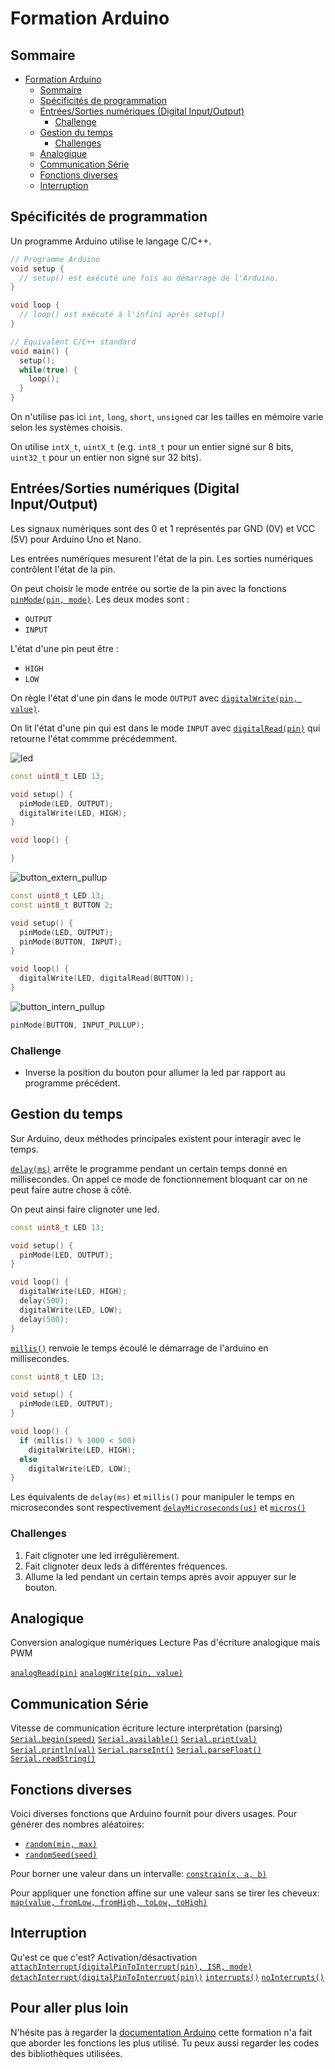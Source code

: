 # Formation Arduino

## Sommaire

<!-- TOC -->

- [Formation Arduino](#formation-arduino)
  - [Sommaire](#sommaire)
  - [Spécificités de programmation](#sp%C3%A9cificit%C3%A9s-de-programmation)
  - [Entrées/Sorties numériques (Digital Input/Output)](#entr%C3%A9essorties-num%C3%A9riques-digital-inputoutput)
    - [Challenge](#challenge)
  - [Gestion du temps](#gestion-du-temps)
    - [Challenges](#challenges)
  - [Analogique](#analogique)
  - [Communication Série](#communication-s%C3%A9rie)
  - [Fonctions diverses](#fonctions-diverses)
  - [Interruption](#interruption)

<!-- /TOC -->

## Spécificités de programmation
Un programme Arduino utilise le langage C/C++.
```c++
// Programme Arduino
void setup {
  // setup() est exécuté une fois au démarrage de l'Arduino.
}

void loop {
  // loop() est exécuté à l'infini après setup()
}

// Équivalent C/C++ standard
void main() {
  setup();
  while(true) {
    loop();
  }
}
```

On n'utilise pas ici `int`, `long`, `short`, `unsigned` car les tailles en mémoire varie selon les systèmes choisis.

On utilise `intX_t`, `uintX_t` (e.g. `int8_t` pour un entier signé sur 8 bits, `uint32_t` pour un entier non signé sur 32 bits).

## Entrées/Sorties numériques (Digital Input/Output)

Les signaux numériques sont des 0 et 1 représentés par GND (0V) et VCC (5V) pour Arduino Uno et Nano.

Les entrées numériques mesurent l'état de la pin.
Les sorties numériques contrôlent l'état de la pin.

On peut choisir le mode entrée ou sortie de la pin avec la fonctions [`pinMode(pin, mode)`](https://www.arduino.cc/reference/en/language/functions/digital-io/pinmode/).
Les deux modes sont :
- `OUTPUT`
- `INPUT`

L'état d'une pin peut être :
- `HIGH`
- `LOW`

On règle l'état d'une pin dans le mode `OUTPUT` avec
[`digitalWrite(pin, value)`](https://www.arduino.cc/reference/en/language/functions/digital-io/digitalwrite/).

On lit l'état d'une pin qui est dans le mode `INPUT` avec
[`digitalRead(pin)`](https://www.arduino.cc/reference/en/language/functions/digital-io/digitalread/) qui retourne l'état commme précédemment.


![led](resources/led.png)
```c++
const uint8_t LED 13;

void setup() {
  pinMode(LED, OUTPUT);
  digitalWrite(LED, HIGH);
}

void loop() {

}
```

![button_extern_pullup](resources/button_extern_pullup.png)
```c++
const uint8_t LED 13;
const uint8_t BUTTON 2;

void setup() {
  pinMode(LED, OUTPUT);
  pinMode(BUTTON, INPUT);
}

void loop() {
  digitalWrite(LED, digitalRead(BUTTON));
}
```

![button_intern_pullup](resources/button_intern_pullup.png)
```c++
pinMode(BUTTON, INPUT_PULLUP);
```

### Challenge
- Inverse la position du bouton pour allumer la led par rapport au programme précédent.

## Gestion du temps
Sur Arduino, deux méthodes principales existent pour interagir avec le temps.

[`delay(ms)`](https://www.arduino.cc/reference/en/language/functions/time/delay/) arrête le programme pendant un certain temps donné en millisecondes. On appel ce mode de fonctionnement bloquant car on ne peut faire autre chose à côté.

On peut ainsi faire clignoter une led.

```c++
const uint8_t LED 13;

void setup() {
  pinMode(LED, OUTPUT);
}

void loop() {
  digitalWrite(LED, HIGH);
  delay(500);
  digitalWrite(LED, LOW);
  delay(500);
}
```

[`millis()`](https://www.arduino.cc/reference/en/language/functions/time/millis/) renvoie le temps écoulé le démarrage de l'arduino en millisecondes.

```c++
const uint8_t LED 13;

void setup() {
  pinMode(LED, OUTPUT);
}

void loop() {
  if (millis() % 1000 < 500)
    digitalWrite(LED, HIGH);
  else
    digitalWrite(LED, LOW);
}
```

Les équivalents de `delay(ms)` et `millis()` pour manipuler le temps en microsecondes sont respectivement [`delayMicroseconds(us)`](https://www.arduino.cc/reference/en/language/functions/time/delaymicroseconds/) et [`micros()`](https://www.arduino.cc/reference/en/language/functions/time/micros/)

### Challenges
1. Fait clignoter une led irrégulièrement.
2. Fait clignoter deux leds à différentes fréquences.
3. Allume la led pendant un certain temps après avoir appuyer sur le bouton.


## Analogique
Conversion analogique numériques
Lecture
Pas d'écriture analogique mais PWM


[`analogRead(pin)`](https://www.arduino.cc/reference/en/language/functions/analog-io/analogread/)
[`analogWrite(pin, value)`](https://www.arduino.cc/reference/en/language/functions/analog-io/analogwrite/)


## Communication Série
Vitesse de communication
écriture
lecture interprétation (parsing)
[`Serial.begin(speed)`](https://www.arduino.cc/reference/en/language/functions/communication/serial/begin/)
[`Serial.available()`](https://www.arduino.cc/reference/en/language/functions/communication/serial/available/)
[`Serial.print(val)`](https://www.arduino.cc/reference/en/language/functions/communication/serial/print/)
[`Serial.println(val)`](https://www.arduino.cc/reference/en/language/functions/communication/serial/println/)
[`Serial.parseInt()`](https://www.arduino.cc/reference/en/language/functions/communication/serial/parseint/)
[`Serial.parseFloat()`](https://www.arduino.cc/reference/en/language/functions/communication/serial/parsefloat/)
[`Serial.readString()`](https://www.arduino.cc/reference/en/language/functions/communication/serial/readstring/)

## Fonctions diverses
Voici diverses fonctions que Arduino fournit pour divers usages.
Pour générer des nombres aléatoires:
- [`random(min, max)`](https://www.arduino.cc/reference/en/language/functions/random-numbers/random/)
- [`randomSeed(seed)`](https://www.arduino.cc/reference/en/language/functions/random-numbers/randomseed/)

Pour borner une valeur dans un intervalle:
[`constrain(x, a, b)`](https://www.arduino.cc/reference/en/language/functions/math/constrain/)

Pour appliquer une fonction affine sur une valeur sans se tirer les cheveux:
[`map(value, fromLow, fromHigh, toLow, toHigh)`](https://www.arduino.cc/reference/en/language/functions/math/map/)

## Interruption
Qu'est ce que c'est?
Activation/désactivation
[`attachInterrupt(digitalPinToInterrupt(pin), ISR, mode)`](https://www.arduino.cc/reference/en/language/functions/external-interrupts/attachinterrupt/)
[`detachInterrupt(digitalPinToInterrupt(pin))`](https://www.arduino.cc/reference/en/language/functions/external-interrupts/detachinterrupt/)
[`interrupts()`](https://www.arduino.cc/reference/en/language/functions/interrupts/interrupts/)
[`noInterrupts()`](https://www.arduino.cc/reference/en/language/functions/interrupts/nointerrupts/)

## Pour aller plus loin
N'hésite pas à regarder la [documentation Arduino](https://www.arduino.cc/reference/en/) cette formation n'a fait que aborder les fonctions les plus utilisé.
Tu peux aussi regarder les codes des bibliothèques utilisées.
